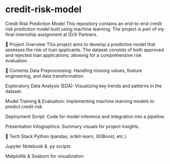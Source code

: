 # credit-risk-model

Credit Risk Prediction Model
This repository contains an end-to-end credit risk prediction model built using machine learning. The project is part of my final internship assignment at ID/X Partners.

📌 Project Overview
This project aims to develop a predictive model that assesses the risk of loan applicants. The dataset consists of both approved and rejected loan applications, allowing for a comprehensive risk evaluation.

📂 Contents
Data Preprocessing: Handling missing values, feature engineering, and data transformation.

Exploratory Data Analysis (EDA): Visualizing key trends and patterns in the dataset.

Model Training & Evaluation: Implementing machine learning models to predict credit risk.

Deployment Script: Code for model inference and integration into a pipeline.

Presentation Infographics: Summary visuals for project insights.

🔧 Tech Stack
Python (pandas, scikit-learn, XGBoost, etc.)

Jupyter Notebook & .py scripts

Matplotlib & Seaborn for visualization
